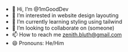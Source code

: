 - 👋 Hi, I’m @1mGoodDev
- 👀 I’m interested in website design layouting
- 🌱 I’m currently learning styling using tailwind
- 💞️ I’m looking to collaborate on (someone)
- 📫 How to reach me zenith.bluth@gmail.com  
- 😄 Pronouns: He/Him

